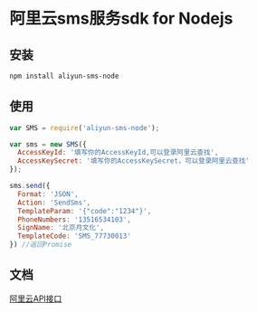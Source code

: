 # 阿里云sms服务sdk for Nodejs

## 安装
```bash
npm install aliyun-sms-node
```

## 使用
``` javascript
var SMS = require('aliyun-sms-node');

var sms = new SMS({
  AccessKeyId: '填写你的AccessKeyId,可以登录阿里云查找',
  AccessKeySecret: '填写你的AccessKeySecret，可以登录阿里云查找'
});

sms.send({
  Format: 'JSON',
  Action: 'SendSms',
  TemplateParam: '{"code":"1234"}',
  PhoneNumbers: '13516534103',
  SignName: '北京月文化',
  TemplateCode: 'SMS_77730013'
}) //返回Promise

```

## 文档
[阿里云API接口](https://help.aliyun.com/document_detail/56189.html?spm=5176.product44282.6.562.wa7Yda)
